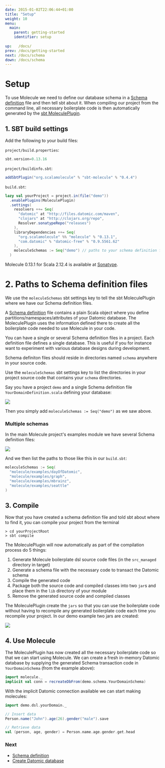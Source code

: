 ```yaml
---
date: 2015-01-02T22:06:44+01:00
title: "Setup"
weight: 10
menu:
  main:
    parent: getting-started
    identifier: setup
    
up:   /docs/
prev: /docs/getting-started
next: /docs/schema
down: /docs/schema
---
```


# Setup

To use Molecule we need to define our database schema in a [Schema definition](/docs/schema) file and then tell 
sbt about it. When compiling our project from the command line, all necessary boilerplate code is 
then automatically generated by the [sbt MoleculePlugin](https://github.com/scalamolecule/sbt-molecule).

## 1. SBT build settings

Add the following to your build files: 

`project/build.properties`:

```scala
sbt.version=0.13.16
```

`project/buildinfo.sbt`:

```scala
addSbtPlugin("org.scalamolecule" % "sbt-molecule" % "0.4.4")
```

`build.sbt`:

```scala
lazy val yourProject = project.in(file("demo"))
  .enablePlugins(MoleculePlugin)
  .settings(
    resolvers ++= Seq(
      "datomic" at "http://files.datomic.com/maven",
      "clojars" at "http://clojars.org/repo",
      Resolver.sonatypeRepo("releases")
    ),
    libraryDependencies ++= Seq(
      "org.scalamolecule" %% "molecule" % "0.13.1",
      "com.datomic" % "datomic-free" % "0.9.5561.62"
    ),
    moleculeSchemas := Seq("demo") // paths to your schema definition files...
  )
```
Molecule 0.13.1 for Scala 2.12.4 is available at 
[Sonatype](https://oss.sonatype.org/content/repositories/releases/org/scalamolecule/molecule_2.12/).


# 2. Paths to Schema definition files

We use the `moleculeSchemas` sbt settings key to tell the sbt MoleculePlugin where we have our Schema definition files.

A [Schema definition](/docs/schema) file contains a plain Scala object where you define 
partitions/namespaces/attributes of your Datomic database. The MoleculePlugin uses the information
defined there to create all the boilerplate code needed to use Molecule in your code.

You can have a single or several Schema definition files in a project. Each definition file defines a single database. 
This is useful if you for instance want to experiment with various database designs during development.

Schema definiton files should reside in directories named `schema` anywhere in your source code.

Use the `moleculeSchemas` sbt settings key to list the directories in your project source
code that contains your `schema` directories.

Say you have a project `demo` and a single Schema definition file `YourDomainDefinition.scala`
defining your database:

![](/img/dirs1.png)

Then you simply add `moleculeSchemas := Seq("demo")` as we saw above.

### Multiple schemas

In the main Molecule project's examples module we have several Schema definition files:

![](/img/dirs2.png)

And we then list the paths to those like this in our `build.sbt`:

```scala
moleculeSchemas := Seq(
  "molecule/examples/dayOfDatomic",
  "molecule/examples/graph",
  "molecule/examples/mbrainz",
  "molecule/examples/seattle"
)
```

## 3. Compile

Now that you have created a schema definition file and told sbt about where to find it, you can compile 
your project from the terminal

```
> cd yourProjectRoot
> sbt compile
```

The MoleculePlugin will now automatically as part of the compilation process do 5 things:

1. Generate Molecule boilerplate dsl source code files (in the `src_managed` directory in target)
2. Generate a schema file with the necessary code to transact the Datomic schema  
3. Compile the generated code
4. Package both the source code and compiled classes into two `jar`s and place them in the `lib` directory of your module
5. Remove the generated source code and compiled classes

The MoleculePlugin create the `jars` so that you can use the boilerplate code without having to recompile any 
generated boilerplate code each time you recompile your project. In our demo example two jars are created:

![](/img/jars.png)


## 4. Use Molecule

The MoleculePlugin has now created all the necessary boilerplate code so that we can start using Molecule. We can
create a fresh in-memory Datomic database by supplying the generated Schema transaction code in `YourDomainSchema` 
(from the example above):

```scala
import molecule._
implicit val conn = recreateDbFrom(demo.schema.YourDomainSchema)
```

With the implicit Datomic connection available we can start making molecules:

```scala
import demo.dsl.yourDomain._

// Insert data
Person.name("John").age(26).gender("male").save

// Retrieve data
val (person, age, gender) = Person.name.age.gender.get.head
```

### Next

- [Schema definition](/docs/schema)
- [Create Datomic database](/docs/schema/transaction)